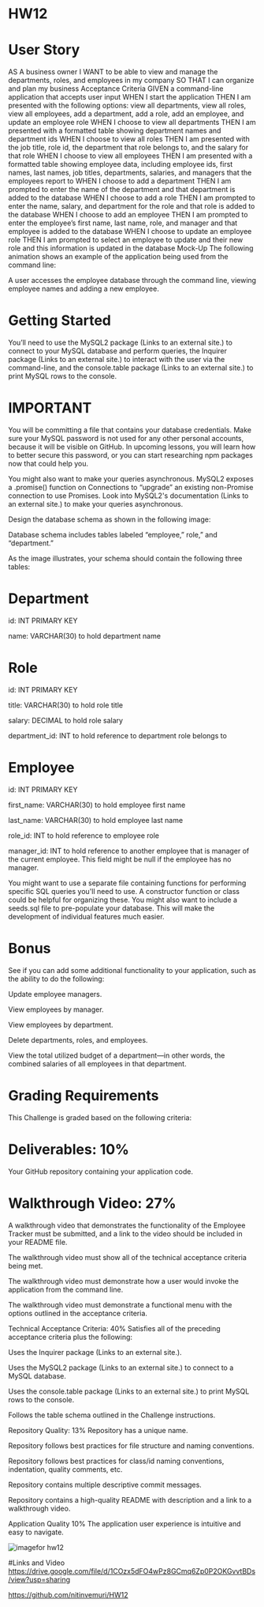 # HW12

# User Story
AS A business owner
I WANT to be able to view and manage the departments, roles, and employees in my company
SO THAT I can organize and plan my business
Acceptance Criteria
GIVEN a command-line application that accepts user input
WHEN I start the application
THEN I am presented with the following options: view all departments, view all roles, view all employees, add a department, add a role, add an employee, and update an employee role
WHEN I choose to view all departments
THEN I am presented with a formatted table showing department names and department ids
WHEN I choose to view all roles
THEN I am presented with the job title, role id, the department that role belongs to, and the salary for that role
WHEN I choose to view all employees
THEN I am presented with a formatted table showing employee data, including employee ids, first names, last names, job titles, departments, salaries, and managers that the employees report to
WHEN I choose to add a department
THEN I am prompted to enter the name of the department and that department is added to the database
WHEN I choose to add a role
THEN I am prompted to enter the name, salary, and department for the role and that role is added to the database
WHEN I choose to add an employee
THEN I am prompted to enter the employee’s first name, last name, role, and manager and that employee is added to the database
WHEN I choose to update an employee role
THEN I am prompted to select an employee to update and their new role and this information is updated in the database 
Mock-Up
The following animation shows an example of the application being used from the command line:

A user accesses the employee database through the command line, viewing employee names and adding a new employee.

# Getting Started
You’ll need to use the MySQL2 package (Links to an external site.) to connect to your MySQL database and perform queries, the Inquirer package (Links to an external site.) to interact with the user via the command-line, and the console.table package (Links to an external site.) to print MySQL rows to the console.

# IMPORTANT
You will be committing a file that contains your database credentials. Make sure your MySQL password is not used for any other personal accounts, because it will be visible on GitHub. In upcoming lessons, you will learn how to better secure this password, or you can start researching npm packages now that could help you.

You might also want to make your queries asynchronous. MySQL2 exposes a .promise() function on Connections to “upgrade” an existing non-Promise connection to use Promises. Look into MySQL2's documentation (Links to an external site.) to make your queries asynchronous.

Design the database schema as shown in the following image:

Database schema includes tables labeled “employee,” role,” and “department.”

As the image illustrates, your schema should contain the following three tables:

# Department

id: INT PRIMARY KEY

name: VARCHAR(30) to hold department name

# Role

id: INT PRIMARY KEY

title: VARCHAR(30) to hold role title

salary: DECIMAL to hold role salary

department_id: INT to hold reference to department role belongs to

# Employee

id: INT PRIMARY KEY

first_name: VARCHAR(30) to hold employee first name

last_name: VARCHAR(30) to hold employee last name

role_id: INT to hold reference to employee role

manager_id: INT to hold reference to another employee that is manager of the current employee. This field might be null if the employee has no manager.

You might want to use a separate file containing functions for performing specific SQL queries you'll need to use. A constructor function or class could be helpful for organizing these. You might also want to include a seeds.sql file to pre-populate your database. This will make the development of individual features much easier.

# Bonus
See if you can add some additional functionality to your application, such as the ability to do the following:

Update employee managers.

View employees by manager.

View employees by department.

Delete departments, roles, and employees.

View the total utilized budget of a department—in other words, the combined salaries of all employees in that department.

# Grading Requirements
This Challenge is graded based on the following criteria:

# Deliverables: 10%
Your GitHub repository containing your application code.

# Walkthrough Video: 27%
A walkthrough video that demonstrates the functionality of the Employee Tracker must be submitted, and a link to the video should be included in your README file.

The walkthrough video must show all of the technical acceptance criteria being met.

The walkthrough video must demonstrate how a user would invoke the application from the command line.

The walkthrough video must demonstrate a functional menu with the options outlined in the acceptance criteria.

Technical Acceptance Criteria: 40%
Satisfies all of the preceding acceptance criteria plus the following:

Uses the Inquirer package (Links to an external site.).

Uses the MySQL2 package (Links to an external site.) to connect to a MySQL database.

Uses the console.table package (Links to an external site.) to print MySQL rows to the console.

Follows the table schema outlined in the Challenge instructions.

Repository Quality: 13%
Repository has a unique name.

Repository follows best practices for file structure and naming conventions.

Repository follows best practices for class/id naming conventions, indentation, quality comments, etc.

Repository contains multiple descriptive commit messages.

Repository contains a high-quality README with description and a link to a walkthrough video.

Application Quality 10%
The application user experience is intuitive and easy to navigate.

![imagefor hw12](https://user-images.githubusercontent.com/80983324/121871798-5f034d00-ccb9-11eb-98ed-d5a001856e13.png)

#Links and Video
https://drive.google.com/file/d/1COzx5dFO4wPz8GCmq6Zp0P2OKGvvtBDs/view?usp=sharing

https://github.com/nitinvemuri/HW12


